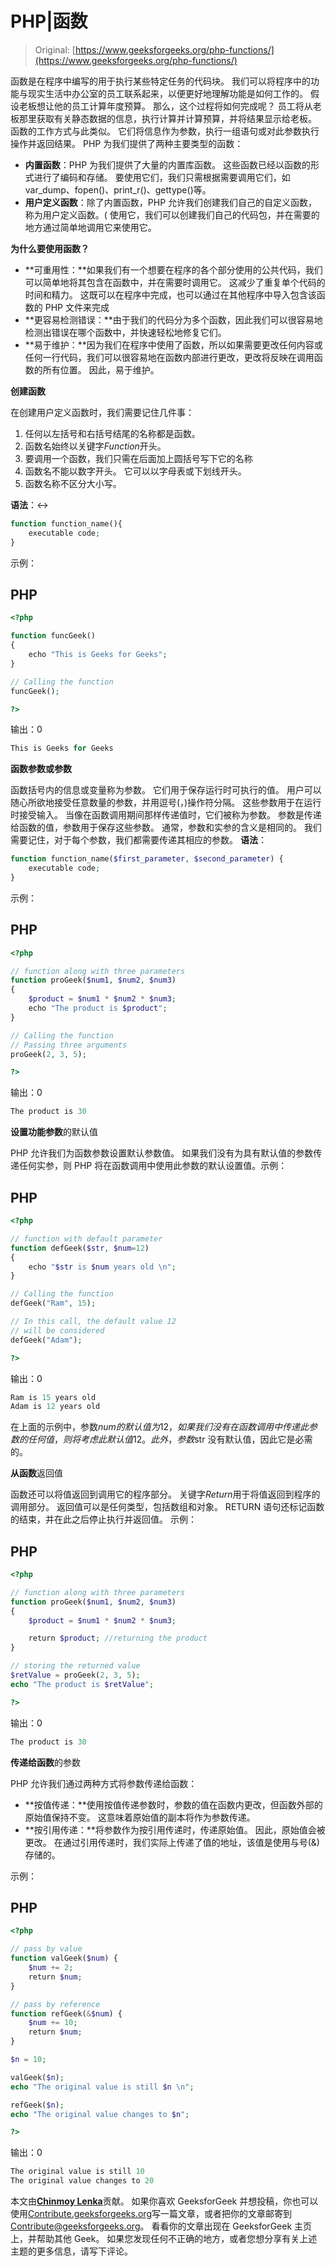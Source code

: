 # PHP|函数

> Original: [https://www.geeksforgeeks.org/php-functions/](https://www.geeksforgeeks.org/php-functions/)

函数是在程序中编写的用于执行某些特定任务的代码块。 我们可以将程序中的功能与现实生活中办公室的员工联系起来，以便更好地理解功能是如何工作的。 假设老板想让他的员工计算年度预算。 那么，这个过程将如何完成呢？ 员工将从老板那里获取有关静态数据的信息，执行计算并计算预算，并将结果显示给老板。 函数的工作方式与此类似。 它们将信息作为参数，执行一组语句或对此参数执行操作并返回结果。
PHP 为我们提供了两种主要类型的函数：

*   **内置函数**：PHP 为我们提供了大量的内置库函数。 这些函数已经以函数的形式进行了编码和存储。 要使用它们，我们只需根据需要调用它们，如 var_dump、fopen()、print_r()、gettype()等。
*   **用户定义函数**：除了内置函数，PHP 允许我们创建我们自己的自定义函数，称为用户定义函数。(
    使用它，我们可以创建我们自己的代码包，并在需要的地方通过简单地调用它来使用它。

**为什么要使用函数？**

*   **可重用性：**如果我们有一个想要在程序的各个部分使用的公共代码，我们可以简单地将其包含在函数中，并在需要时调用它。 这减少了重复单个代码的时间和精力。 这既可以在程序中完成，也可以通过在其他程序中导入包含该函数的 PHP 文件来完成
*   **更容易检测错误：**由于我们的代码分为多个函数，因此我们可以很容易地检测出错误在哪个函数中，并快速轻松地修复它们。
*   **易于维护：**因为我们在程序中使用了函数，所以如果需要更改任何内容或任何一行代码，我们可以很容易地在函数内部进行更改，更改将反映在调用函数的所有位置。 因此，易于维护。

**创建函数**

在创建用户定义函数时，我们需要记住几件事：

1.  任何以左括号和右括号结尾的名称都是函数。
2.  函数名始终以关键字*Function*开头。
3.  要调用一个函数，我们只需在后面加上圆括号写下它的名称
4.  函数名不能以数字开头。 它可以以字母表或下划线开头。
5.  函数名称不区分大小写。

**语法**：↔

```php
function function_name(){
    executable code;
}
```

示例：

## PHP

```php
<?php

function funcGeek()
{
    echo "This is Geeks for Geeks";
}

// Calling the function
funcGeek();

?>
```

输出：0

```php
This is Geeks for Geeks
```

**函数参数或参数**

函数括号内的信息或变量称为参数。 它们用于保存运行时可执行的值。 用户可以随心所欲地接受任意数量的参数，并用逗号(，)操作符分隔。 这些参数用于在运行时接受输入。 当像在函数调用期间那样传递值时，它们被称为参数。 参数是传递给函数的值，参数用于保存这些参数。 通常，参数和实参的含义是相同的。 我们需要记住，对于每个参数，我们都需要传递其相应的参数。
**语法**：

```php
function function_name($first_parameter, $second_parameter) {
    executable code;
}
```

示例：

## PHP

```php
<?php

// function along with three parameters
function proGeek($num1, $num2, $num3)
{
    $product = $num1 * $num2 * $num3;
    echo "The product is $product";
}

// Calling the function
// Passing three arguments
proGeek(2, 3, 5);

?>
```

输出：0

```php
The product is 30
```

**设置功能参数**的默认值

PHP 允许我们为函数参数设置默认参数值。 如果我们没有为具有默认值的参数传递任何实参，则 PHP 将在函数调用中使用此参数的默认设置值。示例：

## PHP

```php
<?php

// function with default parameter
function defGeek($str, $num=12)
{
    echo "$str is $num years old \n";
}

// Calling the function
defGeek("Ram", 15);

// In this call, the default value 12
// will be considered
defGeek("Adam");

?>
```

输出：0

```php
Ram is 15 years old 
Adam is 12 years old
```

在上面的示例中，参数$num 的默认值为 12，如果我们没有在函数调用中传递此参数的任何值，则将考虑此默认值 12。 此外，参数$str 没有默认值，因此它是必需的。

**从函数**返回值

函数还可以将值返回到调用它的程序部分。 关键字*Return*用于将值返回到程序的调用部分。 返回值可以是任何类型，包括数组和对象。 RETURN 语句还标记函数的结束，并在此之后停止执行并返回值。
示例：

## PHP

```php
<?php

// function along with three parameters
function proGeek($num1, $num2, $num3)
{
    $product = $num1 * $num2 * $num3;

    return $product; //returning the product
}

// storing the returned value
$retValue = proGeek(2, 3, 5);
echo "The product is $retValue";

?>
```

输出：0

```php
The product is 30
```

**传递给函数**的参数

PHP 允许我们通过两种方式将参数传递给函数：

*   **按值传递：**使用按值传递参数时，参数的值在函数内更改，但函数外部的原始值保持不变。 这意味着原始值的副本将作为参数传递。
*   **按引用传递：**将参数作为按引用传递时，传递原始值。 因此，原始值会被更改。 在通过引用传递时，我们实际上传递了值的地址，该值是使用与号(&)存储的。

示例：

## PHP

```php
<?php

// pass by value
function valGeek($num) {
    $num += 2;
    return $num;
}

// pass by reference
function refGeek(&$num) {
    $num += 10;
    return $num;
}

$n = 10;

valGeek($n);
echo "The original value is still $n \n";

refGeek($n);
echo "The original value changes to $n";

?>
```

输出：0

```php
The original value is still 10 
The original value changes to 20
```

本文由[**Chinmoy Lenka**](https://auth.geeksforgeeks.org/profile.php?user=lenkachinmoy&list=practice)贡献。 如果你喜欢 GeeksforGeek 并想投稿，你也可以使用[Contribute.geeksforgeeks.org](http://www.contribute.geeksforgeeks.org)写一篇文章，或者把你的文章邮寄到 Contribute@geeksforgeeks.org。 看看你的文章出现在 GeeksforGeek 主页上，并帮助其他 Geek。
如果您发现任何不正确的地方，或者您想分享有关上述主题的更多信息，请写下评论。